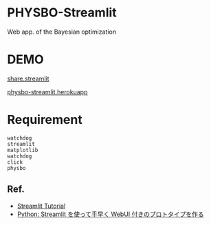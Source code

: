 # PHYSBO-Streamlit
Web app. of the Bayesian optimization

# DEMO
[share.streamlit](https://share.streamlit.io/hikaruri/physbo-streamlit/main/main.py) 

[physbo-streamlit.herokuapp](https://physbo-streamlit.herokuapp.com/)

# Requirement
```
watchdog
streamlit
matplotlib
watchdog
click
physbo
```
## Ref.
- [Streamlit Tutorial](https://docs.streamlit.io/en/stable/index.html)
- [Python: Streamlit を使って手早く WebUI 付きのプロトタイプを作る](https://blog.amedama.jp/entry/streamlit-tutorial)
